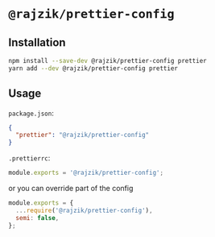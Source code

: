 # `@rajzik/prettier-config`

## Installation

```sh
npm install --save-dev @rajzik/prettier-config prettier
yarn add --dev @rajzik/prettier-config prettier
```

## Usage

`package.json`:

```json
{
  "prettier": "@rajzik/prettier-config"
}
```

`.prettierrc`:

```javascript
module.exports = '@rajzik/prettier-config';
```

or you can override part of the config

```javascript
module.exports = {
  ...require('@rajzik/prettier-config'),
  semi: false,
};
```
